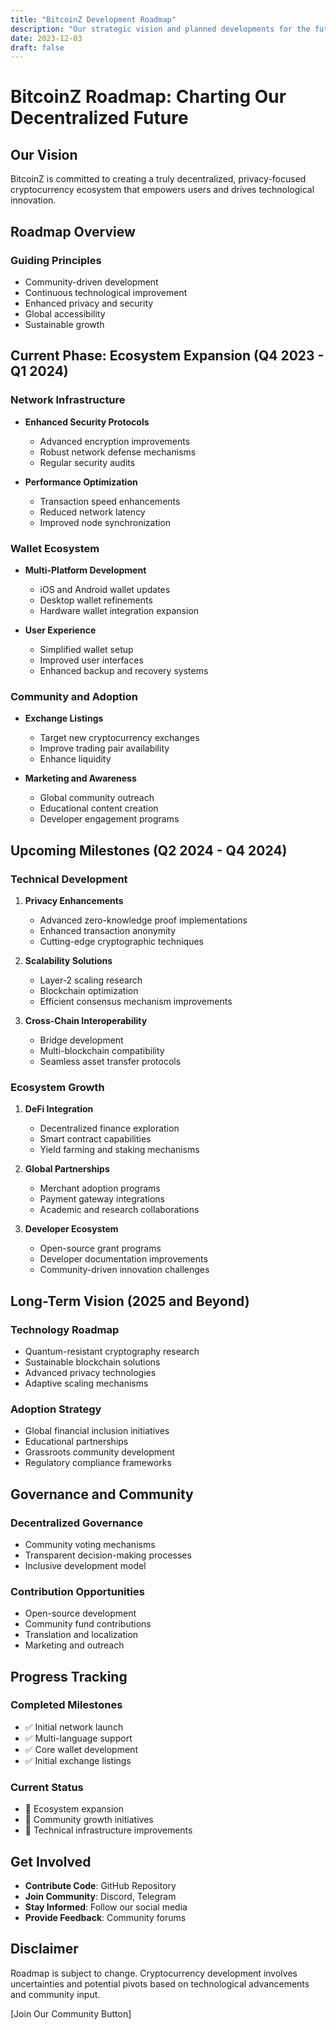 ```yaml
---
title: "BitcoinZ Development Roadmap"
description: "Our strategic vision and planned developments for the future of BitcoinZ"
date: 2023-12-03
draft: false
---
```


# BitcoinZ Roadmap: Charting Our Decentralized Future

## Our Vision
BitcoinZ is committed to creating a truly decentralized, privacy-focused cryptocurrency ecosystem that empowers users and drives technological innovation.

## Roadmap Overview

### Guiding Principles
- Community-driven development
- Continuous technological improvement
- Enhanced privacy and security
- Global accessibility
- Sustainable growth

## Current Phase: Ecosystem Expansion (Q4 2023 - Q1 2024)

### Network Infrastructure
- **Enhanced Security Protocols**
  - Advanced encryption improvements
  - Robust network defense mechanisms
  - Regular security audits

- **Performance Optimization**
  - Transaction speed enhancements
  - Reduced network latency
  - Improved node synchronization

### Wallet Ecosystem
- **Multi-Platform Development**
  - iOS and Android wallet updates
  - Desktop wallet refinements
  - Hardware wallet integration expansion

- **User Experience**
  - Simplified wallet setup
  - Improved user interfaces
  - Enhanced backup and recovery systems

### Community and Adoption
- **Exchange Listings**
  - Target new cryptocurrency exchanges
  - Improve trading pair availability
  - Enhance liquidity

- **Marketing and Awareness**
  - Global community outreach
  - Educational content creation
  - Developer engagement programs

## Upcoming Milestones (Q2 2024 - Q4 2024)

### Technical Development
1. **Privacy Enhancements**
   - Advanced zero-knowledge proof implementations
   - Enhanced transaction anonymity
   - Cutting-edge cryptographic techniques

2. **Scalability Solutions**
   - Layer-2 scaling research
   - Blockchain optimization
   - Efficient consensus mechanism improvements

3. **Cross-Chain Interoperability**
   - Bridge development
   - Multi-blockchain compatibility
   - Seamless asset transfer protocols

### Ecosystem Growth
1. **DeFi Integration**
   - Decentralized finance exploration
   - Smart contract capabilities
   - Yield farming and staking mechanisms

2. **Global Partnerships**
   - Merchant adoption programs
   - Payment gateway integrations
   - Academic and research collaborations

3. **Developer Ecosystem**
   - Open-source grant programs
   - Developer documentation improvements
   - Community-driven innovation challenges

## Long-Term Vision (2025 and Beyond)

### Technology Roadmap
- Quantum-resistant cryptography research
- Sustainable blockchain solutions
- Advanced privacy technologies
- Adaptive scaling mechanisms

### Adoption Strategy
- Global financial inclusion initiatives
- Educational partnerships
- Grassroots community development
- Regulatory compliance frameworks

## Governance and Community

### Decentralized Governance
- Community voting mechanisms
- Transparent decision-making processes
- Inclusive development model

### Contribution Opportunities
- Open-source development
- Community fund contributions
- Translation and localization
- Marketing and outreach

## Progress Tracking

### Completed Milestones
- ✅ Initial network launch
- ✅ Multi-language support
- ✅ Core wallet development
- ✅ Initial exchange listings

### Current Status
- 🔄 Ecosystem expansion
- 🔄 Community growth initiatives
- 🔄 Technical infrastructure improvements

## Get Involved

- **Contribute Code**: GitHub Repository
- **Join Community**: Discord, Telegram
- **Stay Informed**: Follow our social media
- **Provide Feedback**: Community forums

## Disclaimer
Roadmap is subject to change. Cryptocurrency development involves uncertainties and potential pivots based on technological advancements and community input.

[Join Our Community Button]
